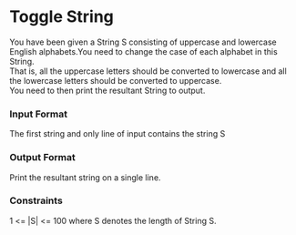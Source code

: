 # Toggle String
You have been given a String S consisting of uppercase and lowercase English alphabets.You need to change the case of each alphabet in this String. <br />
That is, all the uppercase letters should be converted to lowercase and all the lowercase letters should be converted to uppercase. <br />
You need to then print the resultant String to output.

### Input Format
The first string and only line of input contains the string S

### Output Format
Print the resultant string on a single line.

### Constraints
1 <= |S| <= 100 where S denotes the length of String S.